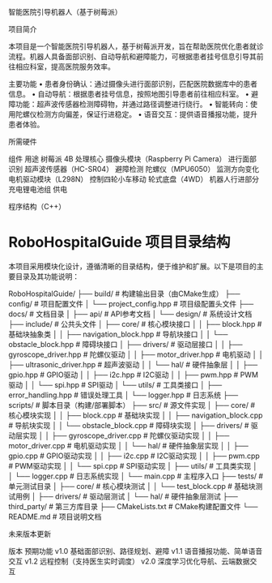 智能医院引导机器人（基于树莓派）

项目简介

本项目是一个智能医院引导机器人，基于树莓派开发，旨在帮助医院优化患者就诊流程。机器人具备面部识别、自动导航和避障能力，可根据患者挂号信息引导其前往相应科室，提高医院服务效率。

主要功能 
• 患者身份确认：通过摄像头进行面部识别，匹配医院数据库中的患者信息。 
• 自动导航：根据患者挂号信息，按照地图引导患者前往相应科室。 
• 避障功能：超声波传感器检测障碍物，并通过路径调整进行绕行。 
• 智能转向：使用陀螺仪检测方向偏差，保证行进稳定。 
• 语音交互：提供语音播报功能，提升患者体验。

所需硬件

组件	用途
树莓派 4B	处理核心
摄像头模块（Raspberry Pi Camera）	进行面部识别
超声波传感器（HC-SR04）	避障检测
陀螺仪（MPU6050）	监测方向变化
电机驱动模块（L298N）	控制四轮小车移动
轮式底盘（4WD）	机器人行进部分
充电锂电池组	供电

程序结构（C++）

# RoboHospitalGuide 项目目录结构

本项目采用模块化设计，遵循清晰的目录结构，便于维护和扩展。以下是项目的主要目录及其功能说明：

RoboHospitalGuide/
├── build/                # 构建输出目录（由CMake生成）
├── config/               # 项目配置文件
│   └── project_config.hpp # 项目级配置头文件
├── docs/                 # 文档目录
│   ├── api/              # API参考文档
│   └── design/           # 系统设计文档
├── include/              # 公共头文件
│   ├── core/             # 核心模块接口
│   │   ├── block.hpp       # 基础块抽象类
│   │   ├── navigation_block.hpp # 导航块接口
│   │   └── obstacle_block.hpp   # 障碍块接口
│   ├── drivers/          # 驱动层接口
│   │   ├── gyroscope_driver.hpp # 陀螺仪驱动
│   │   ├── motor_driver.hpp     # 电机驱动
│   │   ├── ultrasonic_driver.hpp # 超声波驱动
│   │   └── hal/           # 硬件抽象层
│   │       ├── gpio.hpp      # GPIO驱动
│   │       ├── i2c.hpp       # I2C驱动
│   │       ├── pwm.hpp       # PWM驱动
│   │       └── spi.hpp       # SPI驱动
│   └── utils/            # 工具类接口
│       ├── error_handling.hpp # 错误处理工具
│       └── logger.hpp       # 日志系统
├── scripts/              # 脚本目录（构建/部署脚本）
├── src/                  # 源文件实现
│   ├── core/             # 核心模块实现
│   │   ├── block.cpp       # 基础块实现
│   │   ├── navigation_block.cpp # 导航块实现
│   │   └── obstacle_block.cpp   # 障碍块实现
│   ├── drivers/          # 驱动层实现
│   │   ├── gyroscope_driver.cpp # 陀螺仪驱动实现
│   │   ├── motor_driver.cpp     # 电机驱动实现
│   │   └── hal/           # 硬件抽象层实现
│   │       ├── gpio.cpp      # GPIO驱动实现
│   │       ├── i2c.cpp       # I2C驱动实现
│   │       ├── pwm.cpp       # PWM驱动实现
│   │       └── spi.cpp       # SPI驱动实现
│   ├── utils/            # 工具类实现
│   │   └── logger.cpp       # 日志系统实现
│   └── main.cpp          # 主程序入口
├── tests/                # 单元测试目录
│   ├── core/             # 核心模块测试
│   │   └── test_block.cpp  # 基础块测试用例
│   ├── drivers/          # 驱动层测试
│   └── hal/              # 硬件抽象层测试
├── third_party/          # 第三方库目录
├── CMakeLists.txt        # CMake构建配置文件
└── README.md             # 项目说明文档

未来版本更新

版本	预期功能
v1.0	基础面部识别、路径规划、避障
v1.1	语音播报功能、简单语音交互
v1.2	远程控制（支持医生实时调度）
v2.0	深度学习优化导航、云端数据交互

